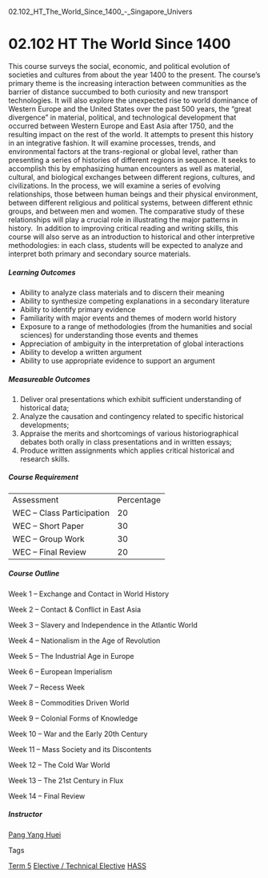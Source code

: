 02.102_HT_The_World_Since_1400_-_Singapore_Univers



02.102 HT The World Since 1400
==============================

This course surveys the social, economic, and political evolution of societies and cultures from about the year 1400 to the present. The course’s primary theme is the increasing interaction between communities as the barrier of distance succumbed to both curiosity and new transport technologies. It will also explore the unexpected rise to world dominance of Western Europe and the United States over the past 500 years, the “great divergence” in material, political, and technological development that occurred between Western Europe and East Asia after 1750, and the resulting impact on the rest of the world. It attempts to present this history in an integrative fashion. It will examine processes, trends, and environmental factors at the trans-regional or global level, rather than presenting a series of histories of different regions in sequence. It seeks to accomplish this by emphasizing human encounters as well as material, cultural, and biological exchanges between different regions, cultures, and civilizations. In the process, we will examine a series of evolving relationships, those between human beings and their physical environment, between different religious and political systems, between different ethnic groups, and between men and women. The comparative study of these relationships will play a crucial role in illustrating the major patterns in history.  In addition to improving critical reading and writing skills, this course will also serve as an introduction to historical and other interpretive methodologies: in each class, students will be expected to analyze and interpret both primary and secondary source materials.

##### **Learning Outcomes**

* Ability to analyze class materials and to discern their meaning
* Ability to synthesize competing explanations in a secondary literature
* Ability to identify primary evidence
* Familiarity with major events and themes of modern world history
* Exposure to a range of methodologies (from the humanities and social sciences) for understanding those events and themes
* Appreciation of ambiguity in the interpretation of global interactions
* Ability to develop a written argument
* Ability to use appropriate evidence to support an argument

##### **Measureable Outcomes**

1. Deliver oral presentations which exhibit sufficient understanding of historical data;
2. Analyze the causation and contingency related to specific historical developments;
3. Appraise the merits and shortcomings of various historiographical debates both orally in class presentations and in written essays;
4. Produce written assignments which applies critical historical and research skills.

##### **Course Requirement**

|  |  |
| --- | --- |
| Assessment | Percentage |
| WEC – Class Participation | 20 |
| WEC – Short Paper | 30 |
| WEC – Group Work | 30 |
| WEC – Final Review | 20 |

##### **Course Outline**

Week 1 – Exchange and Contact in World History

Week 2 – Contact & Conflict in East Asia

Week 3 – Slavery and Independence in the Atlantic World

Week 4 – Nationalism in the Age of Revolution

Week 5 – The Industrial Age in Europe

Week 6 – European Imperialism

Week 7 – Recess Week

Week 8 – Commodities Driven World 

Week 9 – Colonial Forms of Knowledge

Week 10 – War and the Early 20th Century

Week 11 – Mass Society and its Discontents

Week 12 – The Cold War World

Week 13 – The 21st Century in Flux

Week 14 – Final Review

##### **Instructor**

[Pang Yang Huei](https://hass.sutd.edu.sg/faculty/pang-yang-huei/)

Tags

[Term 5](/education/undergraduate/courses/?course-term=858)
[Elective / Technical Elective](/education/undergraduate/courses/?course-type=853)
[HASS](/education/undergraduate/courses/?pillar-cluster=56)


